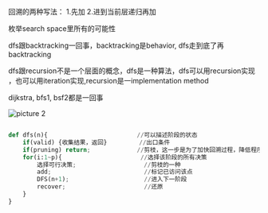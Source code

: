 
回溯的两种写法：
1.先加
2.进到当前层递归再加

枚举search space里所有的可能性

dfs跟backtracking一回事，backtracking是behavior, dfs走到底了再backtracking

dfs跟recursion不是一个层面的概念，dfs是一种算法，dfs可以用recursion实现 ，也可以用iteration实现,recursion是一implementation method

dijkstra, bfs1, bsf2都是一回事

![picture 2](https://i.loli.net/2021/09/08/FADs3UgY6VEhaRy.png)  


```python

def dfs(n){                         //可以描述阶段的状态
	if(valid) {收集结果，返回}	        //出口条件
	if(pruning) return;             //剪枝，这一步是为了加快回溯过程，降低程序执行时间
	for(i:1~p){                      //选择该阶段的所有决策
		选择可行决策;                   //剪枝的一种 
		add;						  //标记已访问该点
		DFS(n+1);                     //进入下一阶段
		recover;                      //还原
	}
}

```